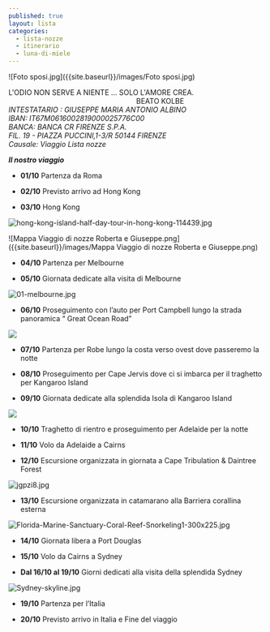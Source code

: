 ```yaml
---
published: true
layout: lista
categories:
  - lista-nozze
  - itinerario
  - luna-di-miele
---
```


![Foto sposi.jpg]({{site.baseurl}}/images/Foto sposi.jpg)

<div class="citazione">
L'ODIO NON SERVE A NIENTE ... SOLO L'AMORE CREA. 
<br/>
<span style="padding-left: 50%">BEATO KOLBE</span>
</div>

<address>
INTESTATARIO : GIUSEPPE MARIA ANTONIO ALBINO <br/>
IBAN: IT67M0616002819000025776C00<br/>
BANCA: BANCA CR FIRENZE S.P.A.<br/>
FIL. 19 - PIAZZA PUCCINI,1-3/R 50144 FIRENZE<br/>
Causale: Viaggio Lista nozze
</address>


_**Il nostro viaggio**_

 -  **01/10**		Partenza da Roma

 -  **02/10**	    Previsto arrivo ad Hong Kong

 -  **03/10**		Hong Kong

![hong-kong-island-half-day-tour-in-hong-kong-114439.jpg]({{site.baseurl}}/images/hong-kong-island-half-day-tour-in-hong-kong-114439.jpg)

![Mappa Viaggio di nozze Roberta e Giuseppe.png]({{site.baseurl}}/images/Mappa Viaggio di nozze Roberta e Giuseppe.png)


 -  **04/10** 	 	Partenza per  Melbourne

 -  **05/10**		Giornata dedicate alla visita di Melbourne

![01-melbourne.jpg]({{site.baseurl}}/images/01-melbourne.jpg)

 -  **06/10**		Proseguimento con l’auto  per Port Campbell lungo la strada panoramica “ Great Ocean Road”

![]({{site.baseurl}}/images/great%20ocean%20road.jpg)

 -  **07/10**		Partenza per Robe lungo la costa verso ovest dove passeremo la notte

 -  **08/10**		Proseguimento per Cape Jervis dove ci si imbarca per il traghetto per Kangaroo Island

 -  **09/10**		Giornata dedicate alla splendida Isola di Kangaroo Island
 
![]({{site.baseurl}}/images/kangaroo%20island.png)

 -  **10/10**		Traghetto di rientro e proseguimento per Adelaide per la notte

 -  **11/10**		Volo da Adelaide a Cairns

 -  **12/10**		Escursione organizzata in giornata a Cape Tribulation & Daintree Forest

![jgpzi8.jpg]({{site.baseurl}}/images/jgpzi8.jpg)

 -  **13/10**		Escursione organizzata in catamarano alla  Barriera corallina esterna

![Florida-Marine-Sanctuary-Coral-Reef-Snorkeling1-300x225.jpg]({{site.baseurl}}/images/Florida-Marine-Sanctuary-Coral-Reef-Snorkeling1-300x225.jpg)

 -  **14/10**		Giornata libera a Port Douglas

 -  **15/10**		Volo da Cairns a Sydney

 -  **Dal 16/10 
al 19/10**      Giorni dedicati alla visita della splendida Sydney

![Sydney-skyline.jpg]({{site.baseurl}}/images/Sydney-skyline.jpg)

 -  **19/10**		Partenza per l’Italia

 -  **20/10**		Previsto arrivo in Italia e Fine del viaggio
